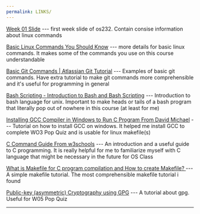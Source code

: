 ```yaml
---
permalink: LINKS/
---
```

[Week 01 Slide](https://os.vlsm.org/Slides/os01.pdf) --- first week slide of os232.
Contain consise information about linux commands

[Basic Linux Commands You Should Know](https://linoxide.com/linux-command/essential-linux-basic-commands/) --- more details for basic linux commands.
It makes some of the commands you use on this course understandable 

[Basic Git Commands | Atlassian Git Tutorial](https://www.atlassian.com/git/glossary) --- Examples of basic git commands. Have extra tutorial to make git commands more comprehensible and it's useful for programming in general

[Bash Scripting - Introduction to Bash and Bash Scripting](https://www.geeksforgeeks.org/bash-scripting-introduction-to-bash-and-bash-scripting/) --- Introduction to bash language for unix. Important to make heads or tails of a bash program that literally pop out of nowhere in this course (at least for me)

[Installing GCC Compiler in Windows to Run C Program From David Michael](https://www.linkedin.com/pulse/installing-gcc-compiler-windows-run-c-program-gitbash-david-michael) --- Tutorial on how to install GCC on windows. It helped me install GCC to complete WO3 Pop Quiz and is usable for linux makefile(s)

[C Command Guide From w3schools](https://www.w3schools.com/c/c_syntax.php) --- An introduction and a useful guide to C programming. It is really helpful for me to familiarize myself with C language that might be necessary in the future for OS Class

[What is Makefile for C program compilation and How to create Makefile?
](https://www.includehelp.com/c-programming-questions/what-is-makefile.aspx) --- A simple makefile tutorial. The most comprehensible makefile tutorial i found

[Public-key (asymmetric) Cryptography using GPG](https://medium.com/@GalarnykMichael/public-key-asymmetric-cryptography-using-gpg-5a8d914c9bca) --- A tutorial about gpg. Useful for W05 Pop Quiz
<br>
<hr>
